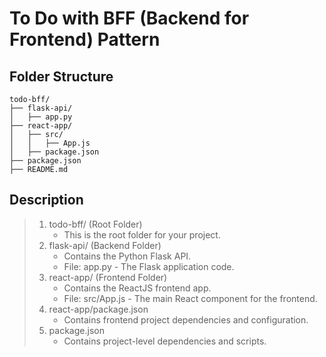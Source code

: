 # To Do with BFF (Backend for Frontend) Pattern

## Folder Structure

```text
todo-bff/
├── flask-api/
│   ├── app.py
├── react-app/
│   ├── src/
│   │   ├── App.js
│   ├── package.json
├── package.json
├── README.md
```

## Description

> 1. todo-bff/ (Root Folder)
>    - This is the root folder for your project.
> 1. flask-api/ (Backend Folder)
>    - Contains the Python Flask API.
>    - File: app.py - The Flask application code.
> 1. react-app/ (Frontend Folder)
>    - Contains the ReactJS frontend app.
>    - File: src/App.js - The main React component for the frontend.
> 1. react-app/package.json
>    - Contains frontend project dependencies and configuration.
> 1. package.json
>    - Contains project-level dependencies and scripts.
